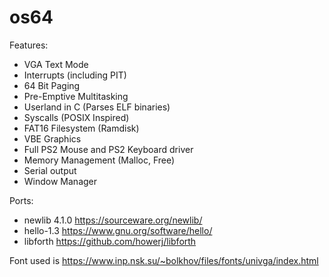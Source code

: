 # os64

Features:
- VGA Text Mode
- Interrupts (including PIT)
- 64 Bit Paging
- Pre-Emptive Multitasking
- Userland in C (Parses ELF binaries)
- Syscalls (POSIX Inspired)
- FAT16 Filesystem (Ramdisk)
- VBE Graphics
- Full PS2 Mouse and PS2 Keyboard driver
- Memory Management (Malloc, Free)
- Serial output
- Window Manager

Ports:
- newlib 4.1.0 https://sourceware.org/newlib/
- hello-1.3 https://www.gnu.org/software/hello/
- libforth https://github.com/howerj/libforth
 
Font used is https://www.inp.nsk.su/~bolkhov/files/fonts/univga/index.html